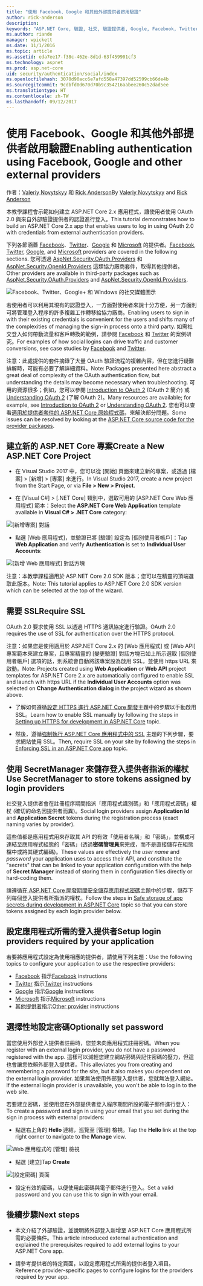 ```yaml
---
title: "使用 Facebook、Google 和其他外部提供者啟用驗證"
author: rick-anderson
description: 
keywords: "ASP.NET Core, 驗證, 社交, 驗證提供者, Google, Facebook, Twitter, Microsoft 帳戶"
ms.author: riande
manager: wpickett
ms.date: 11/1/2016
ms.topic: article
ms.assetid: eda7ee17-f38c-462e-8d1d-63f459901cf3
ms.technology: aspnet
ms.prod: asp.net-core
uid: security/authentication/social/index
ms.openlocfilehash: 3070d90acc6e7afd558a47397dd52599cb66de4b
ms.sourcegitcommit: 9cdbfd0d670d70b9c354216aabee260c52dad5ee
ms.translationtype: HT
ms.contentlocale: zh-TW
ms.lasthandoff: 09/12/2017
---
```

# <a name="enabling-authentication-using-facebook-google-and-other-external-providers"></a><span data-ttu-id="195ee-103">使用 Facebook、Google 和其他外部提供者啟用驗證</span><span class="sxs-lookup"><span data-stu-id="195ee-103">Enabling authentication using Facebook, Google and other external providers</span></span>

<a name=security-authentication-social-logins></a>

<span data-ttu-id="195ee-104">作者：[Valeriy Novytskyy](https://github.com/01binary) 和 [Rick Anderson](https://twitter.com/RickAndMSFT)</span><span class="sxs-lookup"><span data-stu-id="195ee-104">By [Valeriy Novytskyy](https://github.com/01binary) and [Rick Anderson](https://twitter.com/RickAndMSFT)</span></span>

<span data-ttu-id="195ee-105">本教學課程會示範如何建立 ASP.NET Core 2.x 應用程式，讓使用者使用 OAuth 2.0 與來自外部驗證提供者的認證進行登入。</span><span class="sxs-lookup"><span data-stu-id="195ee-105">This tutorial demonstrates how to build an ASP.NET Core 2.x app that enables users to log in using OAuth 2.0 with credentials from external authentication providers.</span></span>

<span data-ttu-id="195ee-106">下列各節涵蓋 [Facebook](facebook-logins.md)、[Twitter](twitter-logins.md)、[Google](google-logins.md) 和 [Microsoft](microsoft-logins.md) 的提供者。</span><span class="sxs-lookup"><span data-stu-id="195ee-106">[Facebook](facebook-logins.md), [Twitter](twitter-logins.md), [Google](google-logins.md), and [Microsoft](microsoft-logins.md) providers are covered in the following sections.</span></span> <span data-ttu-id="195ee-107">您可透過 [AspNet.Security.OAuth.Providers](https://github.com/aspnet-contrib/AspNet.Security.OAuth.Providers) 和 [AspNet.Security.OpenId.Providers](https://github.com/aspnet-contrib/AspNet.Security.OpenId.Providers) 這類協力廠商套件，取得其他提供者。</span><span class="sxs-lookup"><span data-stu-id="195ee-107">Other providers are available in third-party packages such as [AspNet.Security.OAuth.Providers](https://github.com/aspnet-contrib/AspNet.Security.OAuth.Providers) and [AspNet.Security.OpenId.Providers](https://github.com/aspnet-contrib/AspNet.Security.OpenId.Providers).</span></span>

![Facebook、Twitter、Google+ 和 Windows 的社交媒體圖示](index/_static/social.png)

<span data-ttu-id="195ee-109">若使用者可以利用其現有的認證登入，一方面對使用者來說十分方便，另一方面則可將管理登入程序的許多複雜工作轉移給協力廠商。</span><span class="sxs-lookup"><span data-stu-id="195ee-109">Enabling users to sign in with their existing credentials is convenient for the users and shifts many of the complexities of managing the sign-in process onto a third party.</span></span> <span data-ttu-id="195ee-110">如需社交登入如何帶動流量和客戶轉換的範例，請參閱 [Facebook](https://www.facebook.com/unsupportedbrowser) 和 [Twitter](https://dev.twitter.com/resources/case-studies) 的案例研究。</span><span class="sxs-lookup"><span data-stu-id="195ee-110">For examples of how social logins can drive traffic and customer conversions, see case studies by [Facebook](https://www.facebook.com/unsupportedbrowser) and [Twitter](https://dev.twitter.com/resources/case-studies).</span></span>

<span data-ttu-id="195ee-111">注意：此處提供的套件摘錄了大量 OAuth 驗證流程的複雜內容，但在您進行疑難排解時，可能有必要了解詳細資料。</span><span class="sxs-lookup"><span data-stu-id="195ee-111">Note: Packages presented here abstract a great deal of complexity of the OAuth authentication flow, but understanding the details may become necessary when troubleshooting.</span></span> <span data-ttu-id="195ee-112">可用的資源很多；例如，您可以參閱 [Introduction to OAuth 2](https://www.digitalocean.com/community/tutorials/an-introduction-to-oauth-2) (OAuth 2 簡介) 或 [Understanding OAuth 2](http://www.bubblecode.net/2016/01/22/understanding-oauth2/) (了解 OAuth 2)。</span><span class="sxs-lookup"><span data-stu-id="195ee-112">Many resources are available; for example, see [Introduction to OAuth 2](https://www.digitalocean.com/community/tutorials/an-introduction-to-oauth-2) or [Understanding OAuth 2](http://www.bubblecode.net/2016/01/22/understanding-oauth2/).</span></span> <span data-ttu-id="195ee-113">您也可以查看[適用於提供者套件的 ASP.NET Core 原始程式碼](https://github.com/aspnet/Security/tree/dev/src)，來解決部分問題。</span><span class="sxs-lookup"><span data-stu-id="195ee-113">Some issues can be resolved by looking at the [ASP.NET Core source code for the provider packages](https://github.com/aspnet/Security/tree/dev/src).</span></span>

## <a name="create-a-new-aspnet-core-project"></a><span data-ttu-id="195ee-114">建立新的 ASP.NET Core 專案</span><span class="sxs-lookup"><span data-stu-id="195ee-114">Create a New ASP.NET Core Project</span></span>

* <span data-ttu-id="195ee-115">在 Visual Studio 2017 中，您可以從 [開始] 頁面來建立新的專案，或透過 [檔案] > [新增] > [專案] 來進行。</span><span class="sxs-lookup"><span data-stu-id="195ee-115">In Visual Studio 2017, create a new project from the Start Page, or via **File > New > Project**.</span></span>

* <span data-ttu-id="195ee-116">在 [Visual C#] > [.NET Core] 類別中，選取可用的 [ASP.NET Core Web 應用程式] 範本：</span><span class="sxs-lookup"><span data-stu-id="195ee-116">Select the **ASP.NET Core Web Application** template available in **Visual C# > .NET Core** category:</span></span>

![[新增專案] 對話](index/_static/new-project.png)

* <span data-ttu-id="195ee-118">點選 [Web 應用程式]，並驗證已將 [驗證] 設定為 [個別使用者帳戶]：</span><span class="sxs-lookup"><span data-stu-id="195ee-118">Tap **Web Application** and verify **Authentication** is set to **Individual User Accounts**:</span></span>

![[新增 Web 應用程式] 對話方塊](index/_static/select-project.png)

<span data-ttu-id="195ee-120">注意：本教學課程適用於 ASP.NET Core 2.0 SDK 版本；您可以在精靈的頂端選取此版本。</span><span class="sxs-lookup"><span data-stu-id="195ee-120">Note: This tutorial applies to ASP.NET Core 2.0 SDK version which can be selected at the top of the wizard.</span></span>

## <a name="require-ssl"></a><span data-ttu-id="195ee-121">需要 SSL</span><span class="sxs-lookup"><span data-stu-id="195ee-121">Require SSL</span></span>

<span data-ttu-id="195ee-122">OAuth 2.0 要求使用 SSL 以透過 HTTPS 通訊協定進行驗證。</span><span class="sxs-lookup"><span data-stu-id="195ee-122">OAuth 2.0 requires the use of SSL for authentication over the HTTPS protocol.</span></span>

<span data-ttu-id="195ee-123">注意：如果您是使用適用於 ASP.NET Core 2.x 的 [Web 應用程式] 或 [Web API] 專案範本來建立專案，且專案精靈的 [變更驗證] 對話方塊已如上所示選取 [個別使用者帳戶] 選項的話，則系統會自動將該專案設為啟用 SSL，並使用 https URL 來啟動。</span><span class="sxs-lookup"><span data-stu-id="195ee-123">Note: Projects created using **Web Application** or **Web API** project templates for ASP.NET Core 2.x are automatically configured to enable SSL and launch with https URL if the **Individual User Accounts** option was selected on **Change Authentication dialog** in the project wizard as shown above.</span></span>

* <span data-ttu-id="195ee-124">了解如何遵循[設定 HTTPS 進行 ASP.NET Core 開發](xref:security/https)主題中的步驟以手動啟用 SSL。</span><span class="sxs-lookup"><span data-stu-id="195ee-124">Learn how to enable SSL manually by following the steps in [Setting up HTTPS for development in ASP.NET Core](xref:security/https) topic.</span></span>

* <span data-ttu-id="195ee-125">然後，遵循[強制執行 ASP.NET Core 應用程式中的 SSL](xref:security/enforcing-ssl) 主題的下列步驟，要求網站使用 SSL。</span><span class="sxs-lookup"><span data-stu-id="195ee-125">Then, require SSL on your site by following the steps in [Enforcing SSL in an ASP.NET Core app](xref:security/enforcing-ssl) topic.</span></span>

## <a name="use-secretmanager-to-store-tokens-assigned-by-login-providers"></a><span data-ttu-id="195ee-126">使用 SecretManager 來儲存登入提供者指派的權杖</span><span class="sxs-lookup"><span data-stu-id="195ee-126">Use SecretManager to store tokens assigned by login providers</span></span>

<span data-ttu-id="195ee-127">社交登入提供者會在註冊程序期間指派「應用程式識別碼」和「應用程式密碼」權杖 (確切的命名因提供者而異)。</span><span class="sxs-lookup"><span data-stu-id="195ee-127">Social login providers assign **Application Id** and **Application Secret** tokens during the registration process (exact naming varies by provider).</span></span>

<span data-ttu-id="195ee-128">這些值都是應用程式用來存取其 API 的有效「使用者名稱」和「密碼」，並構成可連結至應用程式組態的「密碼」(透過**密碼管理員**來完成，而不是直接儲存在組態檔中或將其硬式編碼)。</span><span class="sxs-lookup"><span data-stu-id="195ee-128">These values are effectively the *user name* and *password* your application uses to access their API, and constitute the "secrets" that can be linked to your application configuration with the help of **Secret Manager** instead of storing them in configuration files directly or hard-coding them.</span></span>

<span data-ttu-id="195ee-129">請遵循[在 ASP.NET Core 開發期間安全儲存應用程式密碼](xref:security/app-secrets)主題中的步驟，儲存下列每個登入提供者所指派的權杖。</span><span class="sxs-lookup"><span data-stu-id="195ee-129">Follow the steps in [Safe storage of app secrets during development in ASP.NET Core](xref:security/app-secrets) topic so that you can store tokens assigned by each login provider below.</span></span>

## <a name="setup-login-providers-required-by-your-application"></a><span data-ttu-id="195ee-130">設定應用程式所需的登入提供者</span><span class="sxs-lookup"><span data-stu-id="195ee-130">Setup login providers required by your application</span></span>

<span data-ttu-id="195ee-131">若要將應用程式設定為使用相應的提供者，請使用下列主題：</span><span class="sxs-lookup"><span data-stu-id="195ee-131">Use the following topics to configure your application to use the respective providers:</span></span>

* <span data-ttu-id="195ee-132">[Facebook](facebook-logins.md) 指示</span><span class="sxs-lookup"><span data-stu-id="195ee-132">[Facebook](facebook-logins.md) instructions</span></span>
* <span data-ttu-id="195ee-133">[Twitter](twitter-logins.md) 指示</span><span class="sxs-lookup"><span data-stu-id="195ee-133">[Twitter](twitter-logins.md) instructions</span></span>
* <span data-ttu-id="195ee-134">[Google](google-logins.md) 指示</span><span class="sxs-lookup"><span data-stu-id="195ee-134">[Google](google-logins.md) instructions</span></span>
* <span data-ttu-id="195ee-135">[Microsoft](microsoft-logins.md) 指示</span><span class="sxs-lookup"><span data-stu-id="195ee-135">[Microsoft](microsoft-logins.md) instructions</span></span>
* <span data-ttu-id="195ee-136">[其他提供者](other-logins.md)指示</span><span class="sxs-lookup"><span data-stu-id="195ee-136">[Other provider](other-logins.md) instructions</span></span>

## <a name="optionally-set-password"></a><span data-ttu-id="195ee-137">選擇性地設定密碼</span><span class="sxs-lookup"><span data-stu-id="195ee-137">Optionally set password</span></span>

<span data-ttu-id="195ee-138">當您使用外部登入提供者註冊時，您並未向應用程式註冊密碼。</span><span class="sxs-lookup"><span data-stu-id="195ee-138">When you register with an external login provider, you do not have a password registered with the app.</span></span> <span data-ttu-id="195ee-139">這樣可以減輕您建立網站密碼與記住密碼的壓力，但這也會讓您依賴外部登入提供者。</span><span class="sxs-lookup"><span data-stu-id="195ee-139">This alleviates you from creating and remembering a password for the site, but it also makes you dependent on the external login provider.</span></span> <span data-ttu-id="195ee-140">如果無法使用外部登入提供者，您就無法登入網站。</span><span class="sxs-lookup"><span data-stu-id="195ee-140">If the external login provider is unavailable, you won't be able to log in to the web site.</span></span>

<span data-ttu-id="195ee-141">若要建立密碼，並使用您在外部提供者登入程序期間所設的電子郵件進行登入：</span><span class="sxs-lookup"><span data-stu-id="195ee-141">To create a password and sign in using your email that you set during the sign in process with external providers:</span></span>

* <span data-ttu-id="195ee-142">點選右上角的 **Hello <email alias>** 連結，巡覽至 [管理] 檢視。</span><span class="sxs-lookup"><span data-stu-id="195ee-142">Tap the **Hello <email alias>** link at the top right corner to navigate to the **Manage** view.</span></span>

![Web 應用程式的 [管理] 檢視](index/_static/pass1a.png)

* <span data-ttu-id="195ee-144">點選 [建立]</span><span class="sxs-lookup"><span data-stu-id="195ee-144">Tap **Create**</span></span>

![[設定密碼] 頁面](index/_static/pass2a.png)

* <span data-ttu-id="195ee-146">設定有效的密碼，以便使用此密碼與電子郵件進行登入。</span><span class="sxs-lookup"><span data-stu-id="195ee-146">Set a valid password and you can use this to sign in with your email.</span></span>

## <a name="next-steps"></a><span data-ttu-id="195ee-147">後續步驟</span><span class="sxs-lookup"><span data-stu-id="195ee-147">Next steps</span></span>

* <span data-ttu-id="195ee-148">本文介紹了外部驗證，並說明將外部登入新增至 ASP.NET Core 應用程式所需的必要條件。</span><span class="sxs-lookup"><span data-stu-id="195ee-148">This article introduced external authentication and explained the prerequisites required to add external logins to your ASP.NET Core app.</span></span>

* <span data-ttu-id="195ee-149">請參考提供者的特定頁面，以設定應用程式所需的提供者登入項目。</span><span class="sxs-lookup"><span data-stu-id="195ee-149">Reference provider-specific pages to configure logins for the providers required by your app.</span></span>
